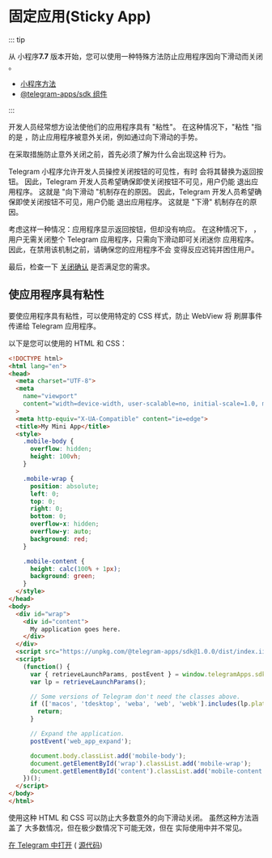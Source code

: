 # 固定应用(Sticky App)

::: tip

从 小程序**7.7** 版本开始，您可以使用一种特殊方法防止应用程序因向下滑动而关闭
。

- [小程序方法](methods.md#web-app-setup-swipe-behavior)
- [@telegram-apps/sdk 组件](../packages/telegram-apps-sdk/2-x/components/swipe-behavior.md)

:::

开发人员经常想方设法使他们的应用程序具有 "粘性"。 在这种情况下，"粘性 "指的是
，防止应用程序被意外关闭，例如通过向下滑动的手势。

在采取措施防止意外关闭之前，首先必须了解为什么会出现这种
行为。

Telegram 小程序允许开发人员操控关闭按钮的可见性，有时
会将其替换为返回按钮。 因此，Telegram 开发人员希望确保即使关闭按钮不可见，用户仍能
退出应用程序。 这就是 "向下滑动 "机制存在的原因。 因此，Telegram 开发人员希望确保即使关闭按钮不可见，用户仍能
退出应用程序。  这就是 "下滑" 机制存在的原因。

考虑这样一种情况：应用程序显示返回按钮，但却没有响应。 在这种情况下，
，用户无需关闭整个 Telegram 应用程序，只需向下滑动即可关闭迷你
应用程序。 因此，在禁用该机制之前，请确保您的应用程序不会
变得反应迟钝并困住用户。

最后，检查一下 [关闭确认](./closing-behavior.md) 是否满足您的需求。

## 使应用程序具有粘性

要使应用程序具有粘性，可以使用特定的 CSS 样式，防止 WebView 将
刷屏事件传递给 Telegram 应用程序。

以下是您可以使用的 HTML 和 CSS：

```html
<!DOCTYPE html>
<html lang="en">
<head>
  <meta charset="UTF-8">
  <meta
    name="viewport"
    content="width=device-width, user-scalable=no, initial-scale=1.0, maximum-scale=1.0, minimum-scale=1.0"
  >
  <meta http-equiv="X-UA-Compatible" content="ie=edge">
  <title>My Mini App</title>
  <style>
    .mobile-body {
      overflow: hidden;
      height: 100vh;
    }

    .mobile-wrap {
      position: absolute;
      left: 0;
      top: 0;
      right: 0;
      bottom: 0;
      overflow-x: hidden;
      overflow-y: auto;
      background: red;
    }

    .mobile-content {
      height: calc(100% + 1px);
      background: green;
    }
  </style>
</head>
<body>
  <div id="wrap">
    <div id="content">
      My application goes here.
    </div>
  </div>
  <script src="https://unpkg.com/@telegram-apps/sdk@1.0.0/dist/index.iife.js"></script>
  <script>
    (function() {
      var { retrieveLaunchParams, postEvent } = window.telegramApps.sdk;
      var lp = retrieveLaunchParams();

      // Some versions of Telegram don't need the classes above.
      if (['macos', 'tdesktop', 'weba', 'web', 'webk'].includes(lp.platform)) {
        return;
      }

      // Expand the application.
      postEvent('web_app_expand');

      document.body.classList.add('mobile-body');
      document.getElementById('wrap').classList.add('mobile-wrap');
      document.getElementById('content').classList.add('mobile-content');
    })();
  </script>
</body>
</html>
```

使用这种 HTML 和 CSS 可以防止大多数意外的向下滑动关闭。  虽然这种方法涵盖了
大多数情况，但在极少数情况下可能无效，但在
实际使用中并不常见。

[在 Telegram 中打开](https://t.me/tmajsbot/sticky_app) ( [源代码](https://github.com/Telegram-Mini-Apps/sticky-app/blob/master/dist/index.html))
